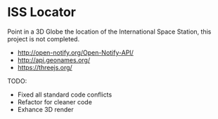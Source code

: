 # ISS Locator

Point in a 3D Globe the location of the International Space Station, this project is not completed.

- http://open-notify.org/Open-Notify-API/
- http://api.geonames.org/
- https://threejs.org/

TODO:

- Fixed all standard code conflicts
- Refactor for cleaner code
- Exhance 3D render